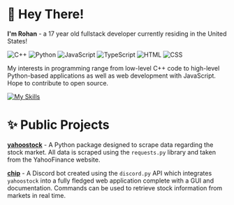 # 👋 Hey There!
**I'm Rohan** - a 17 year old fullstack developer currently residing in the United States!

![C++](https://img.shields.io/badge/c++-%2300599C.svg?style=for-the-badge&logo=c%2B%2B&logoColor=white)
![Python](https://img.shields.io/badge/python-3670A0?style=for-the-badge&logo=python&logoColor=ffdd54)
![JavaScript](https://img.shields.io/badge/JavaScript-F7DF1E?style=for-the-badge&logo=javascript&logoColor=black)
![TypeScript](https://img.shields.io/badge/TypeScript-007ACC?style=for-the-badge&logo=typescript&logoColor=white)
![HTML](https://img.shields.io/badge/HTML5-E34F26?style=for-the-badge&logo=html5&logoColor=white)
![CSS](https://img.shields.io/badge/CSS-239120?&style=for-the-badge&logo=css3&logoColor=white)

My interests in programming range from low-level C++ code to high-level Python-based applications as well as web development with JavaScript. Hope to contribute to open source.

[![My Skills](https://skillicons.dev/icons?i=py,cpp,c,js,html,css,ts,nodejs,haskell,latex,linux,vim,vscode,github,bots)](https://skillicons.dev)

# ✨ Public Projects

[**yahoostock**](https://pypi.org/project/yahoostock/) - A Python package designed to scrape data regarding the stock market. All data is scraped using the `requests.py` library and taken from the YahooFinance website.

[**chip**](https://github.com/rohanxs/chip) - A Discord bot created using the `discord.py` API which integrates `yahoostock` into a fully fledged web application complete with a GUI and documentation. Commands can be used to retrieve stock information from markets in real time.
